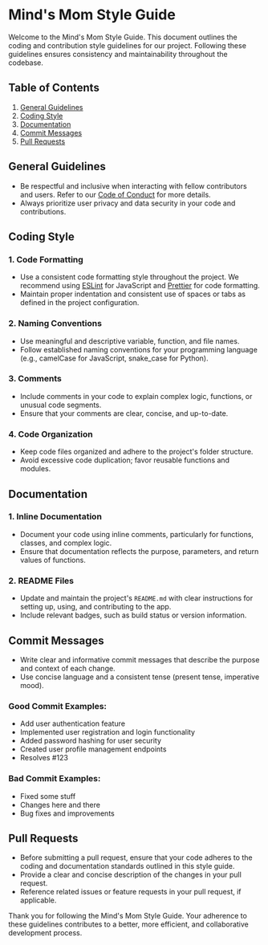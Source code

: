 # Mind's Mom Style Guide

Welcome to the Mind's Mom Style Guide. This document outlines the coding and contribution style guidelines for our project. Following these guidelines ensures consistency and maintainability throughout the codebase.

## Table of Contents

1. [General Guidelines](#general-guidelines)
2. [Coding Style](#coding-style)
3. [Documentation](#documentation)
4. [Commit Messages](#commit-messages)
5. [Pull Requests](#pull-requests)

## General Guidelines

- Be respectful and inclusive when interacting with fellow contributors and users. Refer to our [Code of Conduct](CODE_OF_CONDUCT.md) for more details.
- Always prioritize user privacy and data security in your code and contributions.

## Coding Style

### 1. Code Formatting

- Use a consistent code formatting style throughout the project. We recommend using [ESLint](https://eslint.org/) for JavaScript and [Prettier](https://prettier.io/) for code formatting.
- Maintain proper indentation and consistent use of spaces or tabs as defined in the project configuration.

### 2. Naming Conventions

- Use meaningful and descriptive variable, function, and file names.
- Follow established naming conventions for your programming language (e.g., camelCase for JavaScript, snake_case for Python).

### 3. Comments

- Include comments in your code to explain complex logic, functions, or unusual code segments.
- Ensure that your comments are clear, concise, and up-to-date.

### 4. Code Organization

- Keep code files organized and adhere to the project's folder structure.
- Avoid excessive code duplication; favor reusable functions and modules.

## Documentation

### 1. Inline Documentation

- Document your code using inline comments, particularly for functions, classes, and complex logic.
- Ensure that documentation reflects the purpose, parameters, and return values of functions.

### 2. README Files

- Update and maintain the project's `README.md` with clear instructions for setting up, using, and contributing to the app.
- Include relevant badges, such as build status or version information.

## Commit Messages

- Write clear and informative commit messages that describe the purpose and context of each change.
- Use concise language and a consistent tense (present tense, imperative mood).

### Good Commit Examples:

- Add user authentication feature
- Implemented user registration and login functionality
- Added password hashing for user security
- Created user profile management endpoints
- Resolves #123

### Bad Commit Examples:

- Fixed some stuff
- Changes here and there
- Bug fixes and improvements

## Pull Requests

- Before submitting a pull request, ensure that your code adheres to the coding and documentation standards outlined in this style guide.
- Provide a clear and concise description of the changes in your pull request.
- Reference related issues or feature requests in your pull request, if applicable.

Thank you for following the Mind's Mom Style Guide. Your adherence to these guidelines contributes to a better, more efficient, and collaborative development process.

